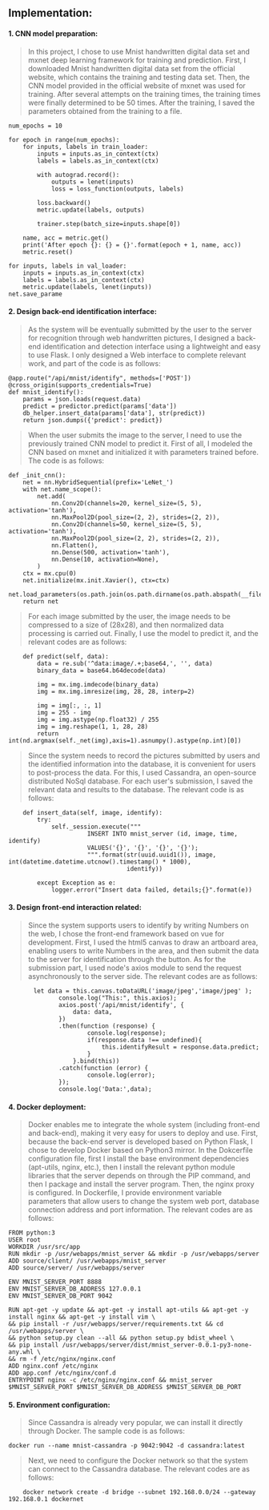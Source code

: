 ## Implementation:
#### 1. CNN model preparation:
> In this project, I chose to use Mnist handwritten digital data set and mxnet deep learning framework for training and prediction. First, I downloaded Mnist handwritten digital data set from the official website, which contains the training and testing data set. Then, the CNN model provided in the official website of mxnet was used for training. After several attempts on the training times, the training times were finally determined to be 50 times. After the training, I saved the parameters obtained from the training to a file.
```
num_epochs = 10

for epoch in range(num_epochs):
    for inputs, labels in train_loader:
        inputs = inputs.as_in_context(ctx)
        labels = labels.as_in_context(ctx)

        with autograd.record():
            outputs = lenet(inputs)
            loss = loss_function(outputs, labels)

        loss.backward()
        metric.update(labels, outputs)

        trainer.step(batch_size=inputs.shape[0])

    name, acc = metric.get()
    print('After epoch {}: {} = {}'.format(epoch + 1, name, acc))
    metric.reset()

for inputs, labels in val_loader:
    inputs = inputs.as_in_context(ctx)
    labels = labels.as_in_context(ctx)
    metric.update(labels, lenet(inputs))
net.save_parame
```

#### 2. Design back-end identification interface:
> As the system will be eventually submitted by the user to the server for recognition through web handwritten pictures, I designed a back-end identification and detection interface using a lightweight and easy to use Flask. I only designed a Web interface to complete relevant work, and part of the code is as follows:
```
@app.route("/api/mnist/identify", methods=['POST'])
@cross_origin(supports_credentials=True)
def mnist_identify():
    params = json.loads(request.data)
    predict = predictor.predict(params['data'])
    db_helper.insert_data(params['data'], str(predict))
    return json.dumps({'predict': predict})
```
> When the user submits the image to the server, I need to use the previously trained CNN model to predict it. First of all, I modeled the CNN based on mxnet and initialized it with parameters trained before. The code is as follows:
```
def _init_cnn():
    net = nn.HybridSequential(prefix='LeNet_')
    with net.name_scope():
        net.add(
            nn.Conv2D(channels=20, kernel_size=(5, 5), activation='tanh'),
            nn.MaxPool2D(pool_size=(2, 2), strides=(2, 2)),
            nn.Conv2D(channels=50, kernel_size=(5, 5), activation='tanh'),
            nn.MaxPool2D(pool_size=(2, 2), strides=(2, 2)),
            nn.Flatten(),
            nn.Dense(500, activation='tanh'),
            nn.Dense(10, activation=None),
        )
    ctx = mx.cpu(0)
    net.initialize(mx.init.Xavier(), ctx=ctx)
    net.load_parameters(os.path.join(os.path.dirname(os.path.abspath(__file__)),'net.params'))
    return net
```
> For each image submitted by the user, the image needs to be compressed to a size of (28x28), and then normalized data processing is carried out. Finally, I use the model to predict it, and the relevant codes are as follows:
```
    def predict(self, data):
        data = re.sub('^data:image/.+;base64,', '', data)
        binary_data = base64.b64decode(data)

        img = mx.img.imdecode(binary_data)
        img = mx.img.imresize(img, 28, 28, interp=2)

        img = img[:, :, 1]
        img = 255 - img
        img = img.astype(np.float32) / 255
        img = img.reshape(1, 1, 28, 28)
        return int(nd.argmax(self._net(img),axis=1).asnumpy().astype(np.int)[0])
```
> Since the system needs to record the pictures submitted by users and the identified information into the database, it is convenient for users to post-process the data. For this, I used Cassandra, an open-source distributed NoSql database. For each user's submission, I saved the relevant data and results to the database. The relevant code is as follows:
```
    def insert_data(self, image, identify):
        try:
            self._session.execute("""
                      INSERT INTO mnist_server (id, image, time, identify) 
                      VALUES('{}', '{}', '{}', '{}');
                      """.format(str(uuid.uuid1()), image, int(datetime.datetime.utcnow().timestamp() * 1000),
                                 identify))

        except Exception as e:
            logger.error("Insert data failed, details;{}".format(e))
```
#### 3. Design front-end interaction related:
> Since the system supports users to identify by writing Numbers on the web, I chose the front-end framework based on vue for development. First, I used the html5 canvas to draw an artboard area, enabling users to write Numbers in the area, and then submit the data to the server for identification through the button. As for the submission part, I used node's axios module to send the request asynchronously to the server side. The relevant codes are as follows:
```
       let data = this.canvas.toDataURL('image/jpeg','image/jpeg' );
              console.log("This:", this.axios);
              axios.post('/api/mnist/identify', {
                  data: data,
              })
              .then(function (response) {
                      console.log(response);
                      if(response.data !== undefined){
                          this.identifyResult = response.data.predict;
                      }
                  }.bind(this))
              .catch(function (error) {
                      console.log(error);
              });
              console.log('Data:',data);
```
#### 4. Docker deployment:
> Docker enables me to integrate the whole system (including front-end and back-end), making it very easy for users to deploy and use. First, because the back-end server is developed based on Python Flask, I chose to develop Docker based on Python3 mirror. In the Dokcerfile configuration file, first I install the base environment dependencies (apt-utils, nginx, etc.), then I install the relevant python module libraries that the server depends on through the PIP command, and then I package and install the server program. Then, the nginx proxy is configured. In Dockerfile, I provide environment variable parameters that allow users to change the system web port, database connection address and port information. The relevant codes are as follows:

```
FROM python:3
USER root
WORKDIR /usr/src/app
RUN mkdir -p /usr/webapps/mnist_server && mkdir -p /usr/webapps/server
ADD source/client/ /usr/webapps/mnist_server
ADD source/server/ /usr/webapps/server

ENV MNIST_SERVER_PORT 8888
ENV MNIST_SERVER_DB_ADDRESS 127.0.0.1
ENV MNIST_SERVER_DB_PORT 9042

RUN apt-get -y update && apt-get -y install apt-utils && apt-get -y install nginx && apt-get -y install vim \
&& pip install -r /usr/webapps/server/requirements.txt && cd /usr/webapps/server \
&& python setup.py clean --all && python setup.py bdist_wheel \
&& pip install /usr/webapps/server/dist/mnist_server-0.0.1-py3-none-any.whl \
&& rm -f /etc/nginx/nginx.conf
ADD nginx.conf /etc/nginx
ADD app.conf /etc/nginx/conf.d
ENTRYPOINT nginx -c /etc/nginx/nginx.conf && mnist_server $MNIST_SERVER_PORT $MNIST_SERVER_DB_ADDRESS $MNIST_SERVER_DB_PORT
```
#### 5. Environment configuration:
> Since Cassandra is already very popular, we can install it directly through Docker. The sample code is as follows:
```
docker run --name mnist-cassandra -p 9042:9042 -d cassandra:latest
```
> Next, we need to configure the Docker network so that the system can connect to the Cassandra database. The relevant codes are as follows:
```
    docker network create -d bridge --subnet 192.168.0.0/24 --gateway 192.168.0.1 dockernet

```